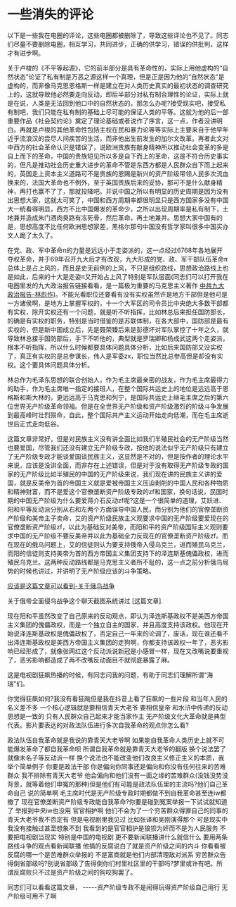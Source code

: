 # 一些消失的评论

以下是一些我在电圈的评论，这些电圈都被删除了，导致这些评论也不见了。同志们尽量不要删除电圈，相互学习，共同进步，正确的供学习，错误的供批判，这样才有进步啊。

关于卢梭的《不平等起源》，它的前半部分是具有革命性的，实际上用他虚构的“自然状态”论证了私有制是万恶之源这样一个真理，但是正是因为他的“自然状态”是虚构的，而非像马克思恩格斯一样是建立在对人类历史真实的最初状态的调查研究上的，这就导致他必然要走向反动，即后半部分对私有制合理性的论证，实际上就是在说，人类是无法回到他口中的自然状态的，那怎么办呢?接受现实吧，接受私有制吧，我们只能在私有制的基础上尽可能的保证人类的平等。这就为他的后一部重要作品《社会契约论》奠定了理论基础或者说作了序言，这一点，作者没讲明白。再就是卢梭的其他革命性包括主权在民和暴力论等等实际上主要来自于他早年近乎流浪汉的尝尽人间疾苦的生活，而非他出生前发生的加尔文改革。再者此文对中西方的社会革命认识是错误了，说欧洲贵族有献身精神所以推动社会变革的多是自上而下的革命，中国的贵族短见所以多是自下而上的革命，这是不符合历史事实的，但凡是推动社会历史重大进步的革命不管是东西方都是人民群众自下而上起来的，英国走上资本主义道路可不是贵族的恩赐是新兴的资产阶级带领人民多次流血换来的，法国大革命也不例外，至于英国贵族后来的妥协，那可不是什么献身精神，再打也赢不了了，那就投降吧。并说中国之所以有明显的历史周期是因为没有出思想大家，这就太可笑了，中国和西方周期率都很明显只是西方国家多没有中国大一统看得明显，西方不比中国爆发的革命少，之所以出现周期率是私有制下，土地兼并造成朱门酒肉臭路有冻死骨，然后革命，再土地兼并。思想大家中国有的是，思想高度不比任何欧洲思想家差，黑格尔那句中国没有哲学家叫很多中国买办文人跪了太久了。

在党、政、军中革命π的力量是远远小于走姿派的，这一点经过6768年各地展开夺权革命，并于69年召开九大后才有改观，九大形成的党、政、军干部队伍革命π总体上是占上风的，而且是史无前例的上风，不只是组织路线，思想政治路线上也是如此，后来的十大是走姿π又开始占上风了特别是军队层面(同志们可以打开我在电圈里发的九大政治报告链接看看，是一篇极为重要的马克思主义著作 [中共九大政治报告-林彪作](https://www.marxists.org/chinese/linbiao/marxist.org-chinese-linbiao-19690401.htm))。不能光看职位还要看有没有实权虽然许是地方干部但是他可是一方诸侯啊，是地方上掌握军权的，十一个大军区的司令员比中央绝大多数干部都有实权，除开实权还有一个问题，就是听不听指挥，比如林总后来担任国防部长，的确是有实权的职务，特别是当时借鉴的是苏联体制，在各大部中，国防部是最有实权的，但是新中国成立后，先是聂荣臻后来是彭德坏对军队掌控了十年之久，就导致林总接手国防部后，手下不听他的，典型就是罗瑞卿和杨成武这两个走姿派，根本不听指挥，所以什么时候都要具体问题具体分析，比如后来国防部又没实权了，真正有实权的是总参谋长，伟人是军委zx，职位当然比总参高但是却没有实权。这个要具体问题具体分析。

林总作为毛泽东思想的联合创始人，作为毛主席最亲密的战友，作为毛主席最得力的助手，作为毛主席唯一指定的接班人，在整个国际共运史上的地位是远远高于恩格斯和斯大林的，更远远高于马克思和列宁，是国际共运史上继毛主席之后的第六位世界无产阶级革命领袖。但是在全世界无产阶级和资产阶级激烈的阶级斗争发展到最高峰时壮烈殒命，自此，整个国际共产主义运动开始走向低潮，而在毛主席逝世后正式走向低谷。

这篇文章非常好，但是对民族主义没有讲全面比如我们半殖民社会的无产阶级当然也要爱国，尽管我们还没有建立无产阶级专政，按他的说法似乎无产阶级只有建立了无产阶级专政才能谈爱国谈民族主义，这显然是不对的，但是按作者的理论水平来说，应该是没讲全面，而非存在上述错误，但是对于没有取得无产阶级专政的国家的无产阶级比如半殖民的中国的无产阶级来说，我们现在讲的民族主义讲的爱国，就是反美帝为首的帝国主义就是爱被帝国主义压迫剥削的中国人民和各种物质和精神财富，而不是爱这个官僚垄断资产阶级专政的zf和国家，换句话说，民国时期的中国无产阶级为什么要爱蒋介石反动zf呢?这是一个很简单的道理，艾跃进、阳和平等反动派分别从右和左两个方面误导中国人民，而分别为他们的官僚垄断资产阶级和美帝主子卖命，艾的资产阶级民族主义观要求中国的无产阶级要爱现在的官僚垄断资产阶级zf，以此为基础反对美帝，而阳和平的资产阶级国际主义观则要求中国的无产阶级不要反美帝并以此为基础全力反现在的官僚垄断资产阶级zf。而在现在的俄乌问题上，艾的信徒则认为要支持俄帝入侵乌克兰，进而殖民乌克兰，而阳的信徒则支持美帝为首的西方帝国主义集团支持下的泽连斯基傀儡政权，进而殖民乌克兰。这两种反动路线都是马克思主义者所不耻的，这一点之前分析俄乌局势的时候也讲过，并讲明了无产阶级应该的斗争策略。

[应该是这篇文章可以看到-关于俄乌战争](https://github.com/Chuyao-rcn/sorted-articles/blob/main/%E6%97%B6%E4%BA%8B%E8%AF%84%E8%AE%BA/%E4%BF%84%E4%B9%8C%E6%88%98%E4%BA%89.md)

关于俄帝全面侵乌战争这个聊天截图系统讲过 [这篇文章]. 

现在阳和平虽然改变了自己原来的反动观点，即认为泽连斯基政权不是美西方帝国主义集团的傀儡政权，而是一个独立自主的国家，并且高度支持该政权。他现在开始说泽连斯基政权是傀儡政权了，否定自己一年来的论调了，废话，现在谁还看不出泽连斯基政权是美西方帝国主义集团的走狗啊，你都支持该政权一年了，恶劣影响已经形成了，就像张网红这个反动派说新冠是小感冒一样，现在又改嘴说要重视了，恶劣影响都造成了再不改嘴反动面目不就彻底暴露了麻。

这是电视剧狂飙热播的时候，有同志问我的问题，有助于同志们理解所谓“海瑞”们。

你觉得狂飙如何?我没有看狂飚但是我在抖音上看了狂飙的一些片段 和当年人民的名义差不多 一个核心逻辑就是要相信青天大老爷 要相信皇帝 和水浒中传递的反动思想是一致的 只有人民群众自己起来才能当家作主 无产阶级文化大革命就是典型代表。影片要表达的对政法队伍进行多次自我革命的观点你怎么看?

政法队伍自我革命就是我说的靠青天大老爷啊 如果能自我革命人类历史上就不可能爆发革命了都自我革命呗 所谓自我革命就是靠青天大老爷的翻版 换个说法罢了 就像未名子等反动派一样 换个说法也不能改变他们改良主义修正主义的本质，我举个简单例子 你要是政法干部 你是偏向你同事还是偏向和你没有任何往来的苦难群众 我不排除有青天大老爷 他会偏向和他们没有一面之缘的苦难群众(没钱没势没背景，就等着他们申冤的那种)但是他们有可能是政法队伍里的主流吗?他们自己革命自己 说的简单啊 毛主席时代是无产阶级专政时期都做不到自我革命甚至连iw都撤了 现在官僚垄断资产阶级专政能自我革命?你要是碰到冤案举报一下试试就知道了 举报到中央iw也没用 官官相护啊 他们不会为了一个穷苦群众得罪自己的同事的 青天大老爷我不否定有 但是电视剧里我见过 比如张译和吴刚演得那个 可是现实中我没有接触过甚至想象不到 我看到的是官官相护是狼狈为奸而不是为人民服务 不要把电视剧当现实 特别是中国的电视剧 更不要新闻联播讲什么就信什么 要用两条路线斗争的观点看新闻联播 他搞的反腐说白了就是资产阶级之间的内斗 你看看被反腐的哪一个是苦难群众举报的 不是富商就是他们内部清理敌对派系 穷苦群众告得倒省部级吗?别说省部级了告得倒你们村里社区里的干部吗?梦里或许有吧。所谓反腐败只不过是资产阶级之间的狗咬狗罢了。

同志们可以看看这篇文章， -----资产阶级专政不是闹得玩得资产阶级自己用行 无产阶级可用不了啊
